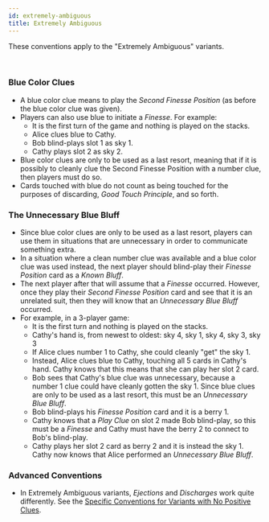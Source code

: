 ```yaml
---
id: extremely-ambiguous
title: Extremely Ambiguous
---
```


These conventions apply to the "Extremely Ambiguous" variants.

<br />

### Blue Color Clues

- A blue color clue means to play the _Second Finesse Position_ (as before the blue color clue was given).
- Players can also use blue to initiate a _Finesse_. For example:
  - It is the first turn of the game and nothing is played on the stacks.
  - Alice clues blue to Cathy.
  - Bob blind-plays slot 1 as sky 1.
  - Cathy plays slot 2 as sky 2.
- Blue color clues are only to be used as a last resort, meaning that if it is possibly to cleanly clue the Second Finesse Position with a number clue, then players must do so.
- Cards touched with blue do not count as being touched for the purposes of discarding, _Good Touch Principle_, and so forth.

### The Unnecessary Blue Bluff

- Since blue color clues are only to be used as a last resort, players can use them in situations that are unnecessary in order to communicate something extra.
- In a situation where a clean number clue was available and a blue color clue was used instead, the next player should blind-play their _Finesse Position_ card as a _Known Bluff_.
- The next player after that will assume that a _Finesse_ occurred. However, once they play their _Second Finesse Position_ card and see that it is an unrelated suit, then they will know that an _Unnecessary Blue Bluff_ occurred.
- For example, in a 3-player game:
  - It is the first turn and nothing is played on the stacks.
  - Cathy's hand is, from newest to oldest: sky 4, sky 1, sky 4, sky 3, sky 3
  - If Alice clues number 1 to Cathy, she could cleanly "get" the sky 1.
  - Instead, Alice clues blue to Cathy, touching all 5 cards in Cathy's hand. Cathy knows that this means that she can play her slot 2 card.
  - Bob sees that Cathy's blue clue was unnecessary, because a number 1 clue could have cleanly gotten the sky 1. Since blue clues are only to be used as a last resort, this must be an _Unnecessary Blue Bluff_.
  - Bob blind-plays his _Finesse Position_ card and it is a berry 1.
  - Cathy knows that a _Play Clue_ on slot 2 made Bob blind-play, so this must be a _Finesse_ and Cathy must have the berry 2 to connect to Bob's blind-play.
  - Cathy plays her slot 2 card as berry 2 and it is instead the sky 1. Cathy now knows that Alice performed an _Unnecessary Blue Bluff_.

### Advanced Conventions

- In Extremely Ambiguous variants, _Ejections_ and _Discharges_ work quite differently. See the [Specific Conventions for Variants with No Positive Clues](no-positive-clues.md).
